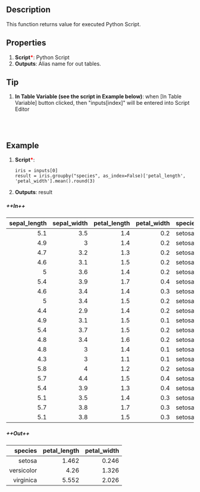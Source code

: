 ## Description
This function returns value for executed Python Script.

## Properties
1. **Script**<b style='color:red'>*</b>: Python Script
2. **Outputs**: Alias name for out tables.

## Tip
1. **In Table Variable (see the script in Example below)**: when [In Table Variable] button clicked, then "inputs[index]" will be entered into Script Editor<div style="width:247px; height:47px; background-image: url('function-resources/pythonscript/PythonScript.PNG');"></div>

## Example
1. **Script**<b style='color:red'>*</b>:
    ```
    iris = inputs[0]
    result = iris.groupby("species", as_index=False)['petal_length', 'petal_width'].mean().round(3)
    ```
2. **Outputs**: result

##### ++In++

| sepal_length | sepal_width | petal_length | petal_width | species    |
| -----------: | ----------: | -----------: | ----------: | :--------- |
| 5.1          | 3.5         | 1.4          | 0.2         | setosa     |
| 4.9          | 3           | 1.4          | 0.2         | setosa     |
| 4.7          | 3.2         | 1.3          | 0.2         | setosa     |
| 4.6          | 3.1         | 1.5          | 0.2         | setosa     |
| 5            | 3.6         | 1.4          | 0.2         | setosa     |
| 5.4          | 3.9         | 1.7          | 0.4         | setosa     |
| 4.6          | 3.4         | 1.4          | 0.3         | setosa     |
| 5            | 3.4         | 1.5          | 0.2         | setosa     |
| 4.4          | 2.9         | 1.4          | 0.2         | setosa     |
| 4.9          | 3.1         | 1.5          | 0.1         | setosa     |
| 5.4          | 3.7         | 1.5          | 0.2         | setosa     |
| 4.8          | 3.4         | 1.6          | 0.2         | setosa     |
| 4.8          | 3           | 1.4          | 0.1         | setosa     |
| 4.3          | 3           | 1.1          | 0.1         | setosa     |
| 5.8          | 4           | 1.2          | 0.2         | setosa     |
| 5.7          | 4.4         | 1.5          | 0.4         | setosa     |
| 5.4          | 3.9         | 1.3          | 0.4         | setosa     |
| 5.1          | 3.5         | 1.4          | 0.3         | setosa     |
| 5.7          | 3.8         | 1.7          | 0.3         | setosa     |
| 5.1          | 3.8         | 1.5          | 0.3         | setosa     |

##### ++Out++

| species    | petal_length | petal_width |
| ---------: | -----------: | ----------: |
| setosa     | 1.462        | 0.246       |
| versicolor | 4.26         | 1.326       |
| virginica  | 5.552        | 2.026       |

